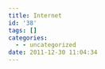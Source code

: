 ```yaml
---
title: Internet
id: '38'
tags: []
categories:
  - - uncategorized
date: 2011-12-30 11:04:34
---
```

